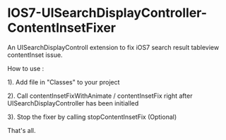 IOS7-UISearchDisplayController-ContentInsetFixer
================================================

An UISearchDisplayControll extension to fix iOS7 search result tableview contentInset issue.



How to use :


1). Add file in "Classes" to your project

2). Call contentInsetFixWithAnimate / contentInsetFix right after UISearchDisplayController has been initialled

3). Stop the fixer by calling stopContentInsetFix (Optional)


That's all.
